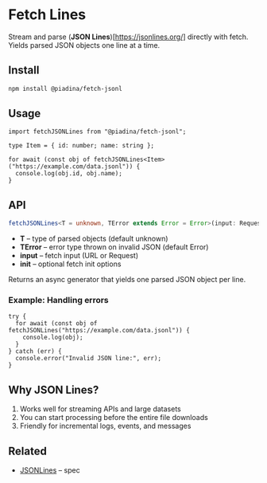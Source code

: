 # Fetch Lines

Stream and parse (**JSON Lines**)[https://jsonlines.org/] directly with fetch.
Yields parsed JSON objects one line at a time.

## Install

```sh
npm install @piadina/fetch-jsonl
```

## Usage

```tsx
import fetchJSONLines from "@piadina/fetch-jsonl";

type Item = { id: number; name: string };

for await (const obj of fetchJSONLines<Item>("https://example.com/data.jsonl")) {
  console.log(obj.id, obj.name);
}
```

## API

```ts
fetchJSONLines<T = unknown, TError extends Error = Error>(input: RequestInfo | URL, init?: RequestInit): AsyncGenerator<T>
```

* **T** – type of parsed objects (default unknown)
* **TError** – error type thrown on invalid JSON (default Error)
* **input** – fetch input (URL or Request)
* **init** – optional fetch init options

Returns an async generator that yields one parsed JSON object per line.

### Example: Handling errors

```tsx 
try {
  for await (const obj of fetchJSONLines("https://example.com/data.jsonl")) {
    console.log(obj);
  }
} catch (err) {
  console.error("Invalid JSON line:", err);
}
```

## Why JSON Lines?

1. Works well for streaming APIs and large datasets
2. You can start processing before the entire file downloads
3. Friendly for incremental logs, events, and messages

## Related

* [JSONLines](https://jsonlines.org) – spec